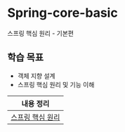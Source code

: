 # Spring-core-basic
스프링 핵심 원리 - 기본편

## 학습 목표
- 객체 지향 설계
- 스프링 핵심 원리 및 기능 이해

| 내용 정리 |
|:---:|
| [스프링 핵심 원리](https://koeyhk.tistory.com/70) |
